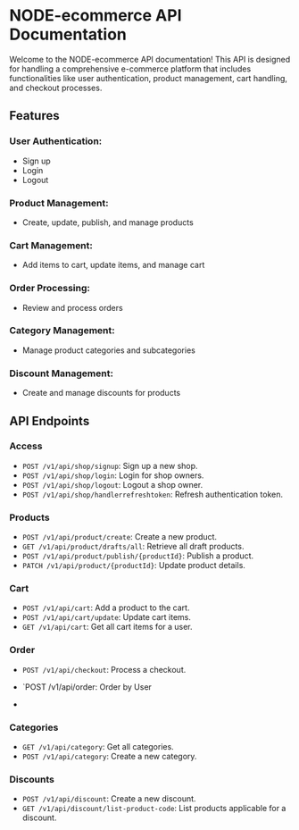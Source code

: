 # NODE-ecommerce API Documentation

Welcome to the NODE-ecommerce API documentation! This API is designed for handling a comprehensive e-commerce platform that includes functionalities like user authentication, product management, cart handling, and checkout processes.

## Features

### User Authentication:
- Sign up
- Login
- Logout


### Product Management:
- Create, update, publish, and manage products

### Cart Management:
- Add items to cart, update items, and manage cart

### Order Processing:
- Review and process orders

### Category Management:
- Manage product categories and subcategories

### Discount Management:
- Create and manage discounts for products

## API Endpoints

### Access
- `POST /v1/api/shop/signup`: Sign up a new shop.
- `POST /v1/api/shop/login`: Login for shop owners.
- `POST /v1/api/shop/logout`: Logout a shop owner.
- `POST /v1/api/shop/handlerrefreshtoken`: Refresh authentication token.

### Products
- `POST /v1/api/product/create`: Create a new product.
- `GET /v1/api/product/drafts/all`: Retrieve all draft products.
- `POST /v1/api/product/publish/{productId}`: Publish a product.
- `PATCH /v1/api/product/{productId}`: Update product details.

### Cart
- `POST /v1/api/cart`: Add a product to the cart.
- `POST /v1/api/cart/update`: Update cart items.
- `GET /v1/api/cart`: Get all cart items for a user.

### Order
- `POST /v1/api/checkout`: Process a checkout.
- `POST /v1/api/order: Order by User

- 
### Categories
- `GET /v1/api/category`: Get all categories.
- `POST /v1/api/category`: Create a new category.

### Discounts
- `POST /v1/api/discount`: Create a new discount.
- `GET /v1/api/discount/list-product-code`: List products applicable for a discount.

